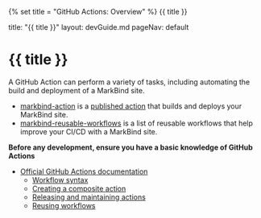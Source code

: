 {% set title = "GitHub Actions: Overview" %}
<span id="title" class="d-none">{{ title }}</span>

<frontmatter>
  title: "{{ title }}"
  layout: devGuide.md
  pageNav: default
</frontmatter>

# {{ title }}

<div class="lead">

A GitHub Action can perform a variety of tasks, including automating the build and deployment of a MarkBind site.

* [markbind-action](https://github.com/MarkBind/markbind-action) is a [published action](https://github.com/marketplace/actions/markbind-action) that builds and deploys your MarkBind site.
* [markbind-reusable-workflows](https://github.com/MarkBind/markbind-action/tree/master/.github/workflows) is a list of reusable workflows that help improve your CI/CD with a MarkBind site.

</div>

**Before any development, ensure you have a basic knowledge of GitHub Actions**
* [Official GitHub Actions documentation](https://docs.github.com/en/actions/learn-github-actions/understanding-github-actions)
  * [Workflow syntax](https://docs.github.com/en/actions/using-workflows/workflow-syntax-for-github-actions)
  * [Creating a composite action](https://docs.github.com/en/actions/creating-actions/creating-a-composite-action)
  * [Releasing and maintaining actions](https://docs.github.com/en/actions/creating-actions/releasing-and-maintaining-actions)
  * [Reusing workflows](https://docs.github.com/en/actions/using-workflows/reusing-workflows)
